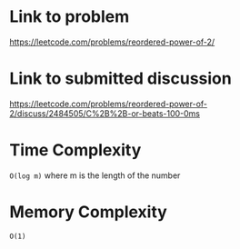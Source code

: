 # Link to problem
https://leetcode.com/problems/reordered-power-of-2/

# Link to submitted discussion
https://leetcode.com/problems/reordered-power-of-2/discuss/2484505/C%2B%2B-or-beats-100-0ms

# Time Complexity
`O(log m)` where m is the length of the number

# Memory Complexity
`O(1)`
